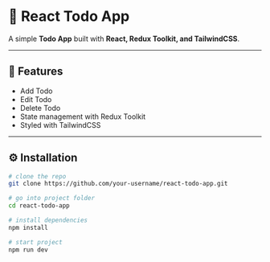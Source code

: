 # 📝 React Todo App

A simple **Todo App** built with **React, Redux Toolkit, and TailwindCSS**.

---

## 🚀 Features
- Add Todo
- Edit Todo
- Delete Todo
- State management with Redux Toolkit
- Styled with TailwindCSS

---

## ⚙️ Installation

```bash
# clone the repo
git clone https://github.com/your-username/react-todo-app.git

# go into project folder
cd react-todo-app

# install dependencies
npm install

# start project
npm run dev
